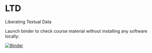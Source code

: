 # LTD
Liberating Textual Data

Launch binder to check course material without installing any software locally:

[![Binder](https://mybinder.org/badge.svg)](https://mybinder.org/v2/gh/Goodly/LTD/master)
